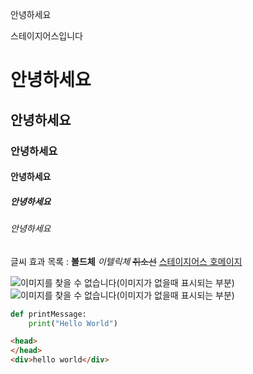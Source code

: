 안녕하세요 

스테이지어스입니다

# 안녕하세요 
## 안녕하세요
### 안녕하세요
#### 안녕하세요
##### 안녕하세요
###### 안녕하세요

글씨 효과 목록 : **볼드체** *이텔릭체* ~~취소선~~
[스테이지어스 호메이지 ](https://www.stageus.co.kr)

![이미지를 찾을 수 없습니다(이미지가 없을때 표시되는 부분)](https://stageus.co.kr/img/logoBlcak.png)
![이미지를 찾을 수 없습니다(이미지가 없을때 표시되는 부분)](/imgae/넷플릭스.gif)
<!-- 주소를 상대주소로도 가능하다 /public/img/logoBlack.PNG -->

```python
def printMessage:
    print("Hello World")
```

```html
<head>
</head>
<div>hello world</div>
```